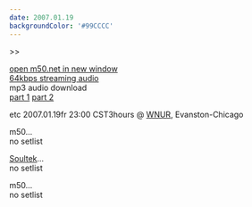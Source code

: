 ```yaml
---
date: 2007.01.19
backgroundColor: '#99CCCC'
---
```


\>>

[open m50.net in new window  
](http://m50.net/)[64kbps streaming audio](http://m50.net/streamed/2007.01.19\(64\).ra)  
mp3 audio download  
[part 1](http://m50.net/streamed/2007.01.19pt1\(64\).mp3) [part 2](http://m50.net/streamed/2007.01.19pt2\(64\).mp3)

etc 2007.01.19fr 23:00 CST3hours @ [WNUR](http://www.wnur.org/), Evanston-Chicago  

m50...  
no setlist  

[Soultek](http://www.souldubsounds.com/)...  
no setlist  

m50...  
no setlist